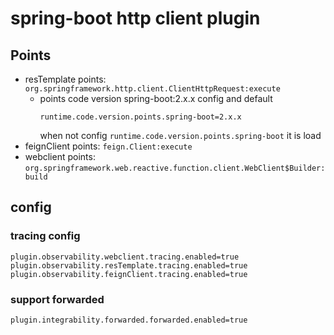 # spring-boot http client plugin 

## Points

* resTemplate points: `org.springframework.http.client.ClientHttpRequest:execute`
  * points code version spring-boot:2.x.x config and default
    ```properties
    runtime.code.version.points.spring-boot=2.x.x
    ```
    when not config `runtime.code.version.points.spring-boot` it is load
* feignClient points: `feign.Client:execute`
* webclient points: `org.springframework.web.reactive.function.client.WebClient$Builder:build`


## config

### tracing config
```properties
plugin.observability.webclient.tracing.enabled=true
plugin.observability.resTemplate.tracing.enabled=true
plugin.observability.feignClient.tracing.enabled=true
```

### support forwarded
```properties
plugin.integrability.forwarded.forwarded.enabled=true
```



